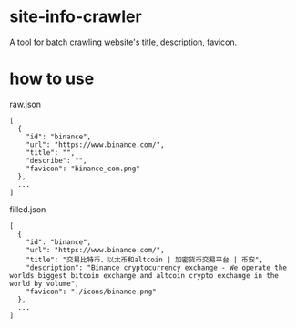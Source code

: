# site-info-crawler
A tool for batch crawling website's title, description, favicon.

# how to use
raw.json
```
[
  {
    "id": "binance",
    "url": "https://www.binance.com/",
    "title": "",
    "describe": "",
    "favicon": "binance_com.png"
  },
  ...
]
```

filled.json
```
[
  {
    "id": "binance",
    "url": "https://www.binance.com/",
    "title": "交易比特币、以太币和altcoin | 加密货币交易平台 | 币安",
    "description": "Binance cryptocurrency exchange - We operate the worlds biggest bitcoin exchange and altcoin crypto exchange in the world by volume",
    "favicon": "./icons/binance.png"
  },
  ...
]
```